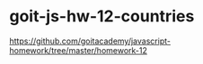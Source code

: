# goit-js-hw-12-countries
https://github.com/goitacademy/javascript-homework/tree/master/homework-12
